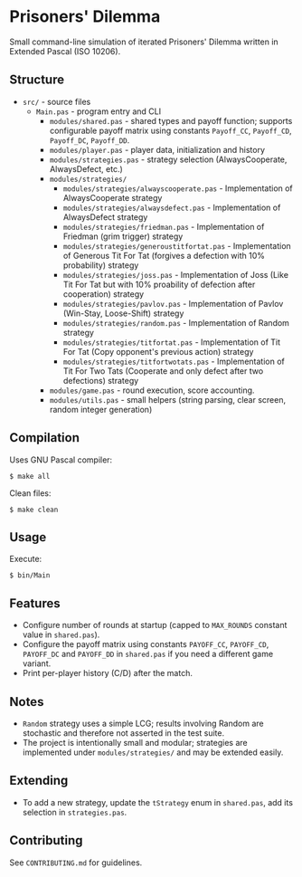 # Prisoners' Dilemma

Small command-line simulation of iterated Prisoners' Dilemma written in Extended Pascal (ISO 10206).

## Structure
- `src/` - source files
    - `Main.pas` - program entry and CLI
        - `modules/shared.pas` - shared types and payoff function; supports configurable payoff matrix using constants `Payoff_CC`, `Payoff_CD`, `Payoff_DC`, `Payoff_DD`.
        - `modules/player.pas` - player data, initialization and history
        - `modules/strategies.pas` - strategy selection (AlwaysCooperate, AlwaysDefect, etc.)
        - `modules/strategies/`
            - `modules/strategies/alwayscooperate.pas` - Implementation of AlwaysCooperate strategy
            - `modules/strategies/alwaysdefect.pas` - Implementation of AlwaysDefect strategy
            - `modules/strategies/friedman.pas` - Implementation of Friedman (grim trigger) strategy
            - `modules/strategies/generoustitfortat.pas` - Implementation of Generous Tit For Tat (forgives a defection with 10% probability) strategy
            - `modules/strategies/joss.pas` - Implementation of Joss (Like Tit For Tat but with 10% proability of defection after cooperation) strategy
            - `modules/strategies/pavlov.pas` - Implementation of Pavlov (Win-Stay, Loose-Shift) strategy
            - `modules/strategies/random.pas` - Implementation of Random strategy
            - `modules/strategies/titfortat.pas` - Implementation of Tit For Tat (Copy opponent's previous action) strategy
            - `modules/strategies/titfortwotats.pas` - Implementation of Tit For Two Tats (Cooperate and only defect after two defections) strategy
        - `modules/game.pas` - round execution, score accounting.
        - `modules/utils.pas` - small helpers (string parsing, clear screen, random integer generation)

## Compilation
Uses GNU Pascal compiler:

	$ make all

Clean files:

	$ make clean

## Usage
Execute:

	$ bin/Main

## Features
- Configure number of rounds at startup (capped to `MAX_ROUNDS` constant value in `shared.pas`).
- Configure the payoff matrix using constants `PAYOFF_CC`, `PAYOFF_CD`, `PAYOFF_DC` and `PAYOFF_DD` in `shared.pas` if you need a different game variant.
- Print per-player history (C/D) after the match.

## Notes
- `Random` strategy uses a simple LCG; results involving Random are stochastic and therefore not asserted in the test suite.
- The project is intentionally small and modular; strategies are implemented under `modules/strategies/` and may be extended easily.

## Extending
- To add a new strategy, update the `tStrategy` enum in `shared.pas`, add its selection in `strategies.pas`.

## Contributing
See `CONTRIBUTING.md` for guidelines.